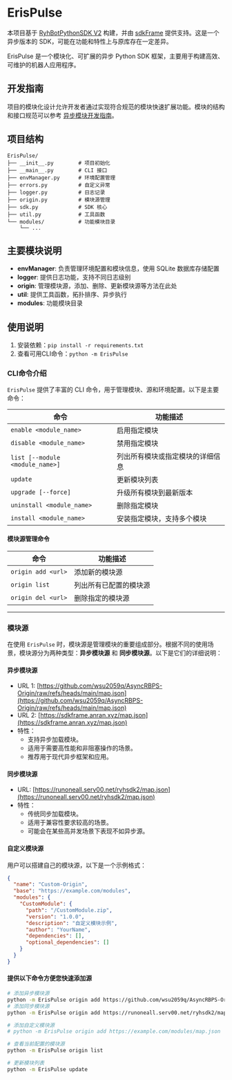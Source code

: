 # ErisPulse

本项目基于 [RyhBotPythonSDK V2](https://github.com/runoneall/RyhBotPythonSDK2) 构建，并由 [sdkFrame](https://github.com/runoneall/sdkFrame) 提供支持。这是一个异步版本的 SDK，可能在功能和特性上与原库存在一定差异。

ErisPulse 是一个模块化、可扩展的异步 Python SDK 框架，主要用于构建高效、可维护的机器人应用程序。

## 开发指南

项目的模块化设计允许开发者通过实现符合规范的模块快速扩展功能。模块的结构和接口规范可以参考 [异步模块开发指南](https://github.com/wsu2059q/AsyncRyhBotPythonSDK2/blob/main/%E5%BC%82%E6%AD%A5%E6%A8%A1%E5%9D%97%E5%BC%80%E5%8F%91%E6%8C%87%E5%8D%97.md)。

## 项目结构

```
ErisPulse/
├── __init__.py        # 项目初始化
├── __main__.py        # CLI 接口
├── envManager.py      # 环境配置管理
├── errors.py          # 自定义异常
├── logger.py          # 日志记录
├── origin.py          # 模块源管理
├── sdk.py             # SDK 核心
├── util.py            # 工具函数
└── modules/           # 功能模块目录
    └── ...
```

## 主要模块说明

- **envManager**: 负责管理环境配置和模块信息，使用 SQLite 数据库存储配置
- **logger**: 提供日志功能，支持不同日志级别
- **origin**: 管理模块源，添加、删除、更新模块源等方法在此处
- **util**: 提供工具函数，拓扑排序、异步执行
- **modules**: 功能模块目录

## 使用说明

1. 安装依赖：`pip install -r requirements.txt`
2. 查看可用CLI命令：`python -m ErisPulse`

### CLI命令介绍

`ErisPulse` 提供了丰富的 CLI 命令，用于管理模块、源和环境配置。以下是主要命令：

| 命令                          | 功能描述                           |
|-------------------------------|------------------------------------|
| `enable <module_name>`        | 启用指定模块                      |
| `disable <module_name>`       | 禁用指定模块                      |
| `list [--module <module_name>]` | 列出所有模块或指定模块的详细信息  |
| `update`                      | 更新模块列表                      |
| `upgrade [--force]`           | 升级所有模块到最新版本            |
| `uninstall <module_name>`     | 删除指定模块                      |
| `install <module_name>`       | 安装指定模块，支持多个模块         |

#### 模块源管理命令

| 命令                          | 功能描述                           |
|-------------------------------|------------------------------------|
| `origin add <url>`            | 添加新的模块源                    |
| `origin list`                 | 列出所有已配置的模块源            |
| `origin del <url>`            | 删除指定的模块源                  |


---

### 模块源

在使用 `ErisPulse` 时，模块源是管理模块的重要组成部分。根据不同的使用场景，模块源分为两种类型：**异步模块源** 和 **同步模块源**。以下是它们的详细说明：

#### 异步模块源
- URL 1: [https://github.com/wsu2059q/AsyncRBPS-Origin/raw/refs/heads/main/map.json](https://github.com/wsu2059q/AsyncRBPS-Origin/raw/refs/heads/main/map.json)
- URL 2: [https://sdkframe.anran.xyz/map.json](https://sdkframe.anran.xyz/map.json)
- 特性：
  - 支持异步加载模块。
  - 适用于需要高性能和非阻塞操作的场景。
  - 推荐用于现代异步框架和应用。

#### 同步模块源
- URL: [https://runoneall.serv00.net/ryhsdk2/map.json](https://runoneall.serv00.net/ryhsdk2/map.json)
- 特性：
  - 传统同步加载模块。
  - 适用于兼容性要求较高的场景。
  - 可能会在某些高并发场景下表现不如异步源。

#### 自定义模块源
用户可以搭建自己的模块源，以下是一个示例格式：
```json
{
  "name": "Custom-Origin",
  "base": "https://example.com/modules",
  "modules": {
    "CustomModule": {
      "path": "/CustomModule.zip",
      "version": "1.0.0",
      "description": "自定义模块示例",
      "author": "YourName",
      "dependencies": [],
      "optional_dependencies": []
    }
  }
}
```

#### 提供以下命令方便您快速添加源
```bash
# 添加异步模块源
python -m ErisPulse origin add https://github.com/wsu2059q/AsyncRBPS-Origin/raw/refs/heads/main/map.json
# 添加同步模块源
python -m ErisPulse origin add https://runoneall.serv00.net/ryhsdk2/map.json

# 添加自定义模块源
# python -m ErisPulse origin add https://example.com/modules/map.json

# 查看当前配置的模块源
python -m ErisPulse origin list

# 更新模块列表
python -m ErisPulse update
```
